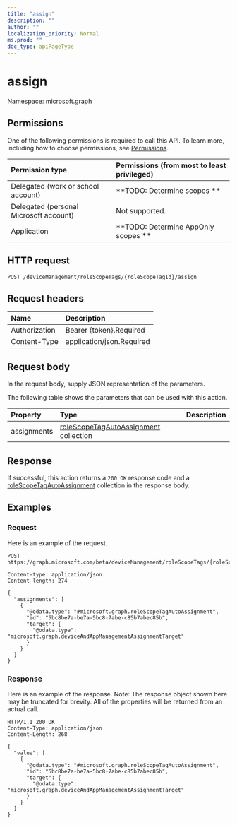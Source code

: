 ```yaml
---
title: "assign"
description: ""
author: ""
localization_priority: Normal
ms.prod: ""
doc_type: apiPageType
---
```


# assign

Namespace: microsoft.graph



## Permissions
One of the following permissions is required to call this API. To learn more, including how to choose permissions, see [Permissions](/concepts/permissions-reference.md).

|Permission type|Permissions (from most to least privileged)|
|:---|:---|
|Delegated (work or school account)|**TODO: Determine scopes **|
|Delegated (personal Microsoft account)|Not supported.|
|Application|**TODO: Determine AppOnly scopes **|

## HTTP request
<!-- {
  "blockType": "ignored"
}
-->
``` http
POST /deviceManagement/roleScopeTags/{roleScopeTagId}/assign
```

## Request headers
|Name|Description|
|:---|:---|
|Authorization|Bearer {token}.Required|
|Content-Type|application/json.Required|

## Request body
In the request body, supply JSON representation of the parameters.

The following table shows the parameters that can be used with this action.

|Property|Type|Description|
|:---|:---|:---|
|assignments|[roleScopeTagAutoAssignment](../resources/rolescopetagautoassignment.md) collection||



## Response
If successful, this action returns a `200 OK` response code and a [roleScopeTagAutoAssignment](../resources/rolescopetagautoassignment.md) collection in the response body.

## Examples

### Request
Here is an example of the request.
<!-- {
  "blockType": "request",
  "name": "rolescopetag_assign"
}
-->
``` http
POST https://graph.microsoft.com/beta/deviceManagement/roleScopeTags/{roleScopeTagId}/assign

Content-type: application/json
Content-length: 274

{
  "assignments": [
    {
      "@odata.type": "#microsoft.graph.roleScopeTagAutoAssignment",
      "id": "5bc8be7a-be7a-5bc8-7abe-c85b7abec85b",
      "target": {
        "@odata.type": "microsoft.graph.deviceAndAppManagementAssignmentTarget"
      }
    }
  ]
}
```

### Response
Here is an example of the response. Note: The response object shown here may be truncated for brevity. All of the properties will be returned from an actual call.
<!-- {
  "blockType": "response",
  "truncated": true,
  "@odata.type": "collection(microsoft.graph.rolescopetagautoassignment)"
}
-->
``` http
HTTP/1.1 200 OK
Content-Type: application/json
Content-Length: 268

{
  "value": [
    {
      "@odata.type": "#microsoft.graph.roleScopeTagAutoAssignment",
      "id": "5bc8be7a-be7a-5bc8-7abe-c85b7abec85b",
      "target": {
        "@odata.type": "microsoft.graph.deviceAndAppManagementAssignmentTarget"
      }
    }
  ]
}
```

